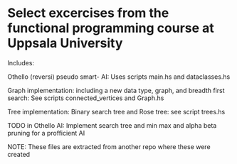 # Select excercises from the functional programming course at Uppsala University

Includes:

Othello (reversi) pseudo smart- AI: Uses scripts main.hs and dataclasses.hs

Graph implementation: including a new data type, graph, and breadth first search: See scripts connected_vertices and Graph.hs

Tree implementation: Binary search tree and Rose tree: see script trees.hs

TODO in Othello AI:
Implement search tree and min max and alpha beta pruning for a profficient AI

NOTE: 
These files are extracted from another repo where these were created
